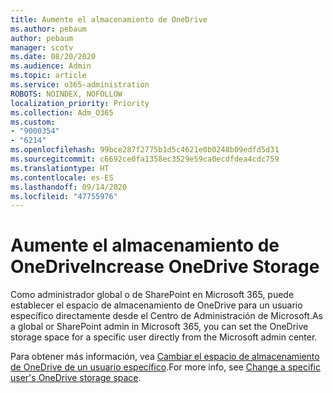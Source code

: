 ```yaml
---
title: Aumente el almacenamiento de OneDrive
ms.author: pebaum
author: pebaum
manager: scotv
ms.date: 08/20/2020
ms.audience: Admin
ms.topic: article
ms.service: o365-administration
ROBOTS: NOINDEX, NOFOLLOW
localization_priority: Priority
ms.collection: Adm_O365
ms.custom:
- "9000354"
- "6214"
ms.openlocfilehash: 99bce287f2775b1d5c4621e0b0248b09edfd5d31
ms.sourcegitcommit: c6692ce0fa1358ec3529e59ca0ecdfdea4cdc759
ms.translationtype: HT
ms.contentlocale: es-ES
ms.lasthandoff: 09/14/2020
ms.locfileid: "47755976"
---
```

# <a name="increase-onedrive-storage"></a><span data-ttu-id="c55e3-102">Aumente el almacenamiento de OneDrive</span><span class="sxs-lookup"><span data-stu-id="c55e3-102">Increase OneDrive Storage</span></span>

<span data-ttu-id="c55e3-103">Como administrador global o de SharePoint en Microsoft 365, puede establecer el espacio de almacenamiento de OneDrive para un usuario específico directamente desde el Centro de Administración de Microsoft.</span><span class="sxs-lookup"><span data-stu-id="c55e3-103">As a global or SharePoint admin in Microsoft 365, you can set the OneDrive storage space for a specific user directly from the Microsoft admin center.</span></span>  

<span data-ttu-id="c55e3-104">Para obtener más información, vea [Cambiar el espacio de almacenamiento de OneDrive de un usuario específico](https://docs.microsoft.com/onedrive/change-user-storage).</span><span class="sxs-lookup"><span data-stu-id="c55e3-104">For more info, see [Change a specific user's OneDrive storage space](https://docs.microsoft.com/onedrive/change-user-storage).</span></span>